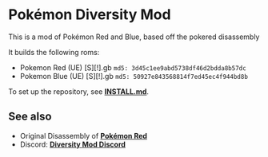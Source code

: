 # Pokémon Diversity Mod

This is a mod of Pokémon Red and Blue, based off the pokered disassembly

It builds the following roms:

* Pokemon Red (UE) [S][!].gb  `md5: 3d45c1ee9abd5738df46d2bdda8b57dc`
* Pokemon Blue (UE) [S][!].gb `md5: 50927e843568814f7ed45ec4f944bd8b`

To set up the repository, see [**INSTALL.md**](INSTALL.md).


## See also

* Original Disassembly of [**Pokémon Red**][pokered]
* Discord: [**Diversity Mod Discord**][Discord]

[pokered]: https://github.com/pret/pokered
[Discord]: https://discord.gg/cBfujky
